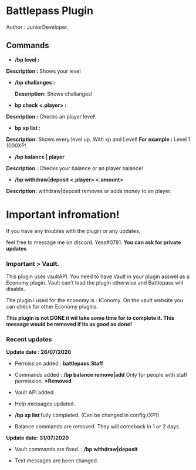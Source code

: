 # Battlepass Plugin
Author : JuniorDeveloper.

## Commands
* **/bp level :** 
 
 **Description :** Shows your level
  
* **/bp challanges :** 
 
   **Description:** Shows challanges!    
  
*  **bp check <.player> :** 
  
 **Description :** Checks an player level!
*   **bp xp list :**
 
 **Description:** Shows every level up. With xp and Level! **For example :** Level 1 1000XP!
 
 *   **/bp balance | player** 
    
  **Description :** Checks your balance or an player balance!
  
 * **/bp withdraw|deposit  <.player> <.amount>**
 
 **Description:** withdraw|deposit removes or adds money to an player.  
 

# Important infromation!


If you have any troubles with the plugin or any updates,

feel free to message me on discord. Yess#0781. **You can ask for private updates**


### Important > Vault.
This plugin uses vaultAPI. You need to have Vault in your plugin asswel as a Economy plugin. Vault can't load the plugin otherwise and Battlepass will disable.

The plugin i used for the economy is :  IConomy. On the vault website you can check for other Economy plugins.

**This plugin is not DONE it wil take some time for to complete it.
This message would be removed if its as good as done!**

### Recent updates

**Update date : 28/07/2020**
 * Permission added : **battlepass.Staff**
 * Commands added : **/bp balance remove|add** Only for people with staff permission. **>Removed** 
 * Vault API added.
 * Help messages updated.
 * **/bp xp list <pageNumber>** fully completed. (Can be changed in config.(XP))
 
* Balance commands are removed. They will comeback in 1 or 2 days. 

**Update date: 31/07/2020**

* Vault commands are fixed. : **/bp withdraw|deposit <player> <amount>**

* Text messages are been changed.
